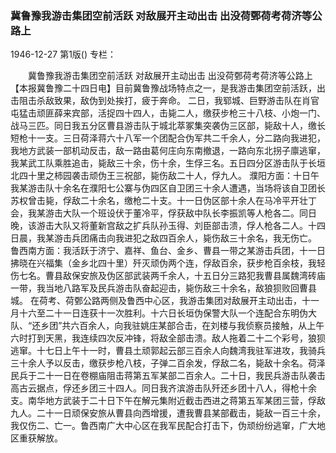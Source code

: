 ### 冀鲁豫我游击集团空前活跃  对敌展开主动出击  出没荷鄄荷考荷济等公路上

1946-12-27
第1版()
专栏：

　　冀鲁豫我游击集团空前活跃
    对敌展开主动出击
    出没荷鄄荷考荷济等公路上
    【本报冀鲁豫二十四日电】目前冀鲁豫战场特点之一，是我游击集团空前活跃，出击阻击杀敌致果，敌伪到处挨打，疲于奔命。
    二日，我郓城、巨野游击队在肖官屯猛击顽匪薛来宾部，活捉四十四人，击毙二人，缴获步枪三十八枝、小炮一门、战马三匹。同日我五分区曹县游击队于城北萃冢集突袭伪三区部，毙敌十人，缴长短枪十一支。三日荷泽蒋六十八军一个团配合伪军共二千余人，分二路向我进犯，我地方武装一部机动反击，敌一路由葛何庄向东南撤退，一路向东北拐子廪逃窜，我某武工队乘胜追击，毙敌三十余，伤十余，生俘三名。五日四分区游击队于长垣北四十里之柿园袭击顽伪王三祝部，毙伤敌二十人，俘九人。
    濮阳方面：十日午我某游击队十余名在濮阳七公寨与伪四区自卫团三十余人遭遇，当场将该自卫团长苏权曾击毙，俘敌二十余名，缴枪二十支。十一日伪区部十余人在马冷平开壮丁会，我某游击大队一个班设伏于董冷平，俘获敌中队长李振凯等人枪各二。同日晚，该游击大队又将董新宫敌之扩兵队孙玉得、刘臣部击溃，俘人枪各二人。十四日晨，我某游击兵团痛击向我进犯之敌四百余人，毙伤敌三十余名，我无伤亡。
    鲁西南方面：我活跃于济宁、嘉祥、鱼台、金乡、曹县一带之某游击兵团，十一日拂晓在兴福集（金乡北四十里）歼灭顽伪两个连，俘敌百余，获步枪百余枝，我轻伤七名。曹县敌保安旅及伪区部武装两千余人，十五日分三路犯我曹县属魏湾砖庙一带，我当地八路军及民兵游击队奋起迎击，毙伤敌三十余名，敌狼狈败回曹县城。
    在荷考、荷鄄公路两侧及鲁西中心区，我游击集团对敌展开主动出击，十一月十六至二十一日连获十一次胜利。十六日长垣伪保警大队一个连配合东明伪大队、“还乡团”共六百余人，向我驻姚庄某部合击，在刘楼与我侦察员接触，从上午六时打到天黑，我连续四次反冲锋，将敌全部击溃。敌人拖着二十二个彩号，狼狈逃窜。十七日上午十一时，曹县土顽郭起云部三百余人向魏湾我驻军进攻，我骑兵三十余人予以反击，缴获步枪八枝，子弹二百余发，俘敌二名，毙敌十余名。荷泽民兵于二十一日在卷棚庙阻击蒋第五军某部二百余人。二十日，我民兵游击队袭击高古云据点，俘还乡团三十四人。同日我齐滨游击队歼还乡团十八人，得枪十余支。南华地方武装于二十日下午在解元集附近截击西进之蒋第五军某团三营，俘敌九人。二十一日顽保安旅从曹县向西增援，遭我曹县某部截击，毙敌一百三十余，我仅伤二、亡一。鲁西南广大中心区在我军民配合打击下，伪顽纷纷逃窜，广大地区重获解放。
